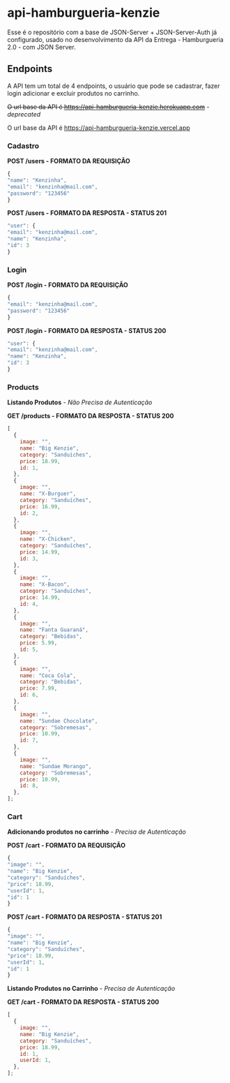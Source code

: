 # api-hamburgueria-kenzie

Esse é o repositório com a base de JSON-Server + JSON-Server-Auth já configurado, usado no desenvolvimento da API da Entrega - Hamburgueria 2.0 - com JSON Server.

## Endpoints

A API tem um total de 4 endpoints, o usuário que pode se cadastrar, fazer login adicionar e excluir produtos no carrinho.

~~O url base da API é https://api-hamburgueria-kenzie.herokuapp.com~~ - _deprecated_

O url base da API é https://api-hamburgueria-kenzie.vercel.app

### Cadastro

**POST /users - FORMATO DA REQUISIÇÃO**

```javascript
{
"name": "Kenzinha",
"email": "kenzinha@mail.com",
"password": "123456"
}
```

**POST /users - FORMATO DA RESPOSTA - STATUS 201**

```javascript
"user": {
"email": "kenzinha@mail.com",
"name": "Kenzinha",
"id": 3
}
```

### Login

**POST /login - FORMATO DA REQUISIÇÃO**

```javascript
{
"email": "kenzinha@mail.com",
"password": "123456"
}
```

**POST /login - FORMATO DA RESPOSTA - STATUS 200**

```javascript
"user": {
"email": "kenzinha@mail.com",
"name": "Kenzinha",
"id": 3
}
```

### Products

**Listando Produtos** - _Não Precisa de Autenticação_

**GET /products - FORMATO DA RESPOSTA - STATUS 200**

```javascript
[
  {
    image: "",
    name: "Big Kenzie",
    category: "Sanduíches",
    price: 18.99,
    id: 1,
  },
  {
    image: "",
    name: "X-Burguer",
    category: "Sanduíches",
    price: 16.99,
    id: 2,
  },
  {
    image: "",
    name: "X-Chicken",
    category: "Sanduíches",
    price: 14.99,
    id: 3,
  },
  {
    image: "",
    name: "X-Bacon",
    category: "Sanduíches",
    price: 14.99,
    id: 4,
  },
  {
    image: "",
    name: "Fanta Guaraná",
    category: "Bebidas",
    price: 5.99,
    id: 5,
  },
  {
    image: "",
    name: "Coca Cola",
    category: "Bebidas",
    price: 7.99,
    id: 6,
  },
  {
    image: "",
    name: "Sundae Chocolate",
    category: "Sobremesas",
    price: 10.99,
    id: 7,
  },
  {
    image: "",
    name: "Sundae Morango",
    category: "Sobremesas",
    price: 10.99,
    id: 8,
  },
];
```

### Cart

**Adicionando produtos no carrinho** - _Precisa de Autenticação_

**POST /cart - FORMATO DA REQUISIÇÃO**

```javascript
{
"image": "",
"name": "Big Kenzie",
"category": "Sanduíches",
"price": 18.99,
"userId": 1,
"id": 1
}
```

**POST /cart - FORMATO DA RESPOSTA - STATUS 201**

```javascript
{
"image": "",
"name": "Big Kenzie",
"category": "Sanduíches",
"price": 18.99,
"userId": 1,
"id": 1
}
```

**Listando Produtos no Carrinho** - _Precisa de Autenticação_

**GET /cart - FORMATO DA RESPOSTA - STATUS 200**

```javascript
[
  {
    image: "",
    name: "Big Kenzie",
    category: "Sanduíches",
    price: 18.99,
    id: 1,
    userId: 1,
  },
];
```
